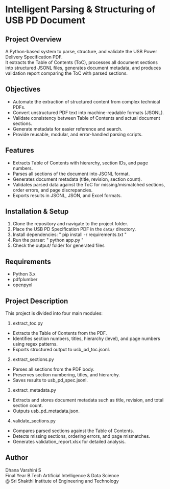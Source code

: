 # Intelligent Parsing & Structuring of USB PD Document

## Project Overview
A Python-based system to parse, structure, and validate the USB Power Delivery Specification PDF.  
It extracts the Table of Contents (ToC), processes all document sections into structured JSONL files, generates document metadata, and produces validation report comparing the ToC with parsed sections.

## Objectives
- Automate the extraction of structured content from complex technical PDFs.
- Convert unstructured PDF text into machine-readable formats (JSONL).
- Validate consistency between Table of Contents and actual document sections.
- Generate metadata for easier reference and search.
- Provide reusable, modular, and error-handled parsing scripts.

## Features
- Extracts Table of Contents with hierarchy, section IDs, and page numbers.
- Parses all sections of the document into JSONL format.
- Generates document metadata (title, revision, section count).
- Validates parsed data against the ToC for missing/mismatched sections, order errors, and page discrepancies.
- Exports results in JSONL, JSON, and Excel formats.

## Installation & Setup
1. Clone the repository and navigate to the project folder.
2. Place the USB PD Specification PDF in the `data/` directory.
3. Install dependencies:  " pip install -r requirements.txt "
4. Run the parser: " python app.py "
5. Check the output/ folder for generated files

## Requirements
- Python 3.x
- pdfplumber
- openpyxl

## Project Description
This project is divided into four main modules:
1. extract_toc.py
- Extracts the Table of Contents from the PDF.
- Identifies section numbers, titles, hierarchy (level), and page numbers using regex patterns.
- Exports structured output to usb_pd_toc.jsonl.
2. extract_sections.py
- Parses all sections from the PDF body.
- Preserves section numbering, titles, and hierarchy.
- Saves results to usb_pd_spec.jsonl.
3. extract_metadata.py
- Extracts and stores document metadata such as title, revision, and total section count.
- Outputs usb_pd_metadata.json.
4. validate_sections.py
- Compares parsed sections against the Table of Contents.
- Detects missing sections, ordering errors, and page mismatches.
- Generates validation_report.xlsx for detailed analysis.

## Author
Dhana Varshini S  
Final Year B.Tech Artificial Intelligence & Data Science  
@ Sri Shakthi Institute of Engineering and Technology  
